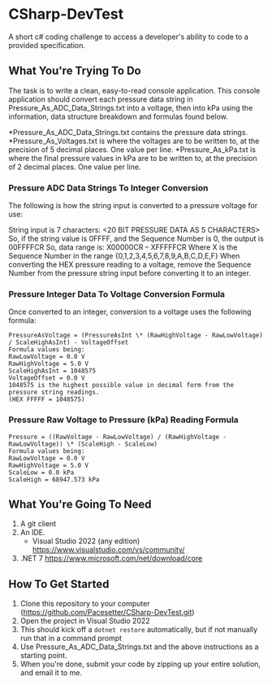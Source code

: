 # CSharp-DevTest
A short c# coding challenge to access a developer's ability to code to a provided specification.

## What You're Trying To Do
The task is to write a clean, easy-to-read console application. This console application should convert each pressure data string in Pressure_As_ADC_Data_Strings.txt into a voltage, then into kPa using the information, data structure breakdown and formulas found below.

*Pressure_As_ADC_Data_Strings.txt contains the pressure data strings.
*Pressure_As_Voltages.txt is where the voltages are to be written to, at the precision of 5 decimal places. One value per line.
*Pressure_As_kPa.txt is where the final pressure values in kPa are to be written to, at the precision of 2 decimal places. One value per line.

### Pressure ADC Data Strings To Integer Conversion
The following is how the string input is converted to a pressure voltage for use:

String input is 7 characters:  <SEQUENCE NUMBER><20 BIT PRESSURE DATA AS 5 CHARACTERS><CR>
So, if the string value is 0FFFF, and the Sequence Number is 0, the output is 00FFFFCR
So, data range is:
X00000CR – XFFFFFCR
Where X is the Sequence Number in the range {0,1,2,3,4,5,6,7,8,9,A,B,C,D,E,F}
When converting the HEX pressure reading to a voltage, remove the Sequence Number from the pressure string input before converting it to an integer.

### Pressure Integer Data To Voltage Conversion Formula
Once converted to an integer, conversion to a voltage uses the following formula:
```
PressureAsVoltage = (PressureAsInt \* (RawHighVoltage - RawLowVoltage) / ScaleHighAsInt) - VoltageOffset
Formula values being:
RawLowVoltage = 0.0 V
RawHighVoltage = 5.0 V
ScaleHighAsInt = 1048575
VoltageOffset = 0.0 V
1048575 is the highest possible value in decimal form from the pressure string readings. 
(HEX FFFFF = 1048575)
```

### Pressure Raw Voltage to Pressure (kPa) Reading Formula
```
Pressure = ((RawVoltage - RawLowVoltage) / (RawHighVoltage - RawLowVoltage)) \* (ScaleHigh - ScaleLow)
Formula values being:
RawLowVoltage = 0.0 V
RawHighVoltage = 5.0 V
ScaleLow = 0.0 kPa
ScaleHigh = 68947.573 kPa
```

## What You're Going To Need
1. A git client
2. An IDE.
   * Visual Studio 2022 (any edition) https://www.visualstudio.com/vs/community/
3. .NET 7 https://www.microsoft.com/net/download/core

## How To Get Started
1. Clone this repository to your computer (https://github.com/Pacesetter/CSharp-DevTest.git)
2. Open the project in Visual Studio 2022
3. This should kick off a `dotnet restore` automatically, but if not manually run that in a command prompt
4. Use Pressure_As_ADC_Data_Strings.txt and the above instructions as a starting point.
5. When you're done, submit your code by zipping up your entire solution, and email it to me.
